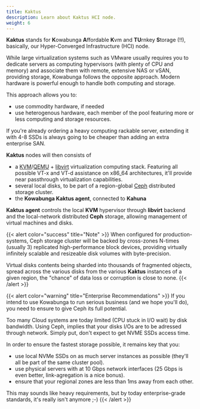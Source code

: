 ```yaml
---
title: Kaktus
description: Learn about Kaktus HCI node.
weight: 6
---
```


**Kaktus** stands for **K**owabunga **A**ffordable **K**vm and **TU**rnkey **S**torage (!!), basically, our Hyper-Converged Infrastructure (HCI) node.

While large virtualization systems such as VMware usually requires you to dedicate servers as computing hypervisors (with plenty of CPU and memory) and associate them with remote, extensive NAS or vSAN, providing storage, Kowabunga follows the opposite approach. Modern hardware is powerful enough to handle both computing and storage.

This approach allows you to:

- use commodity hardware, if needed
- use heterogenous hardware, each member of the pool featuring more or less computing and storage resources.

If you're already ordering a heavy computing rackable server, extending it with 4-8 SSDs is always going to be cheaper than adding an extra enterprise SAN.

**Kaktus** nodes will then consists of

- a [KVM](https://linux-kvm.org/page/Main_Page)/[QEMU](https://www.qemu.org/) + [libvirt](https://libvirt.org/) virtualization computing stack. Featuring all possible VT-x and VT-d assistance on x86_64 architectures, it'll provide near passthrough virtualization capabilities.
- several local disks, to be part of a region-global [Ceph](https://ceph.io/en/) distributed storage cluster.
- the **Kowabunga Kaktus agent**, connected to **Kahuna**

**Kaktus agent** controls the local **KVM** hypervisor through **libvirt** backend and the local-network distributed **Ceph** storage, allowing management of virtual machines and disks.

{{< alert color="success" title="Note" >}}
When configured for production-systems, Ceph storage cluster will be backed by cross-zones N-times (usually 3) replicated high-performance block devices, providing virtually infinitely scalable and resizeable disk volumes with byte-precision.

Virtual disks contents being sharded into thousands of fragmented objects, spread across the various disks from the various **Kaktus** instances of a given region, the "chance" of data loss or corruption is close to none.
{{< /alert >}}

{{< alert color="warning" title="Enterprise Recommendations" >}}
If you intend to use Kowabunga to run serious business (and we hope you'll do), you need to ensure to give Ceph its full potential.

Too many Cloud systems are today limited (CPU stuck in I/O wait) by disk bandwidth. Using Ceph, implies that your disks I/Os are to be adressed through network. Simply put, don't expect to get NVME SSDs access time.

In order to ensure the fastest storage possible, it remains key that you:

- use local NVMe SSDs on as much server instances as possible (they'll all be part of the same cluster pool).
- use physical servers with at 10 Gbps network interfaces (25 Gbps is even better, link-agregation is a nice bonus).
- ensure that your regional zones are less than 1ms away from each other.

This may sounds like heavy requirements, but by today enterprise-grade standards, it's really isn't anymore ;-)
{{< /alert >}}
